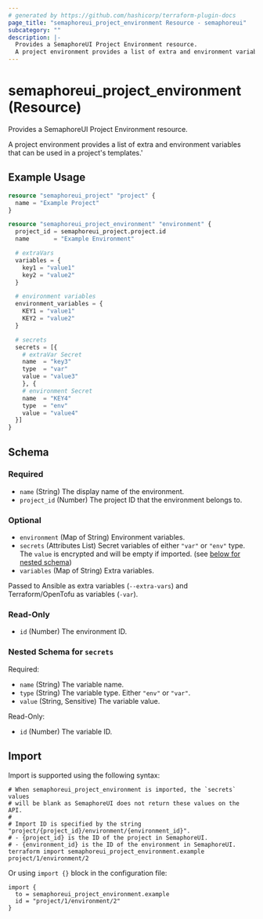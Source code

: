 ```yaml
---
# generated by https://github.com/hashicorp/terraform-plugin-docs
page_title: "semaphoreui_project_environment Resource - semaphoreui"
subcategory: ""
description: |-
  Provides a SemaphoreUI Project Environment resource.
  A project environment provides a list of extra and environment variables that can be used in a project's templates.'
---
```


# semaphoreui_project_environment (Resource)

Provides a SemaphoreUI Project Environment resource.

A project environment provides a list of extra and environment variables that can be used in a project's templates.'

## Example Usage

```terraform
resource "semaphoreui_project" "project" {
  name = "Example Project"
}

resource "semaphoreui_project_environment" "environment" {
  project_id = semaphoreui_project.project.id
  name       = "Example Environment"

  # extraVars
  variables = {
    key1 = "value1"
    key2 = "value2"
  }

  # environment variables
  environment_variables = {
    KEY1 = "value1"
    KEY2 = "value2"
  }

  # secrets
  secrets = [{
    # extraVar Secret
    name  = "key3"
    type  = "var"
    value = "value3"
    }, {
    # environment Secret
    name  = "KEY4"
    type  = "env"
    value = "value4"
  }]
}
```

<!-- schema generated by tfplugindocs -->
## Schema

### Required

- `name` (String) The display name of the environment.
- `project_id` (Number) The project ID that the environment belongs to.

### Optional

- `environment` (Map of String) Environment variables.
- `secrets` (Attributes List) Secret variables of either `"var"` or `"env"` type. The `value` is encrypted and will be empty if imported. (see [below for nested schema](#nestedatt--secrets))
- `variables` (Map of String) Extra variables.

Passed to Ansible as extra variables (`--extra-vars`) and Terraform/OpenTofu as variables (`-var`).

### Read-Only

- `id` (Number) The environment ID.

<a id="nestedatt--secrets"></a>
### Nested Schema for `secrets`

Required:

- `name` (String) The variable name.
- `type` (String) The variable type. Either `"env"` or `"var"`.
- `value` (String, Sensitive) The variable value.

Read-Only:

- `id` (Number) The variable ID.

## Import

Import is supported using the following syntax:

```shell
# When semaphoreui_project_environment is imported, the `secrets` values
# will be blank as SemaphoreUI does not return these values on the API.
#
# Import ID is specified by the string "project/{project_id}/environment/{environment_id}".
# - {project_id} is the ID of the project in SemaphoreUI.
# - {environment_id} is the ID of the environment in SemaphoreUI.
terraform import semaphoreui_project_environment.example project/1/environment/2
```
Or using `import {}` block in the configuration file:
```hcl
import {
  to = semaphoreui_project_environment.example
  id = "project/1/environment/2"
}
```

